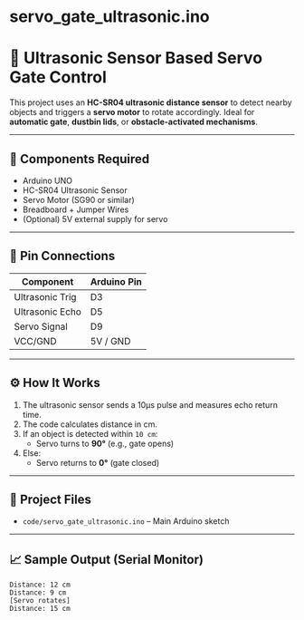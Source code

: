 # servo_gate_ultrasonic.ino
# 🚧 Ultrasonic Sensor Based Servo Gate Control

This project uses an **HC-SR04 ultrasonic distance sensor** to detect nearby objects and triggers a **servo motor** to rotate accordingly. Ideal for **automatic gate**, **dustbin lids**, or **obstacle-activated mechanisms**.

---

## 🧰 Components Required

- Arduino UNO  
- HC-SR04 Ultrasonic Sensor  
- Servo Motor (SG90 or similar)  
- Breadboard + Jumper Wires  
- (Optional) 5V external supply for servo

---

## 🔌 Pin Connections

| Component        | Arduino Pin |
|------------------|-------------|
| Ultrasonic Trig  | D3          |
| Ultrasonic Echo  | D5          |
| Servo Signal     | D9          |
| VCC/GND          | 5V / GND    |

---

## ⚙️ How It Works

1. The ultrasonic sensor sends a 10μs pulse and measures echo return time.
2. The code calculates distance in cm.
3. If an object is detected within `10 cm`:
   - Servo turns to **90°** (e.g., gate opens)
4. Else:
   - Servo returns to **0°** (gate closed)

---

## 📁 Project Files

- `code/servo_gate_ultrasonic.ino` – Main Arduino sketch

---

## 📈 Sample Output (Serial Monitor)

```text
Distance: 12 cm
Distance: 9 cm
[Servo rotates]
Distance: 15 cm
